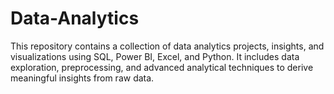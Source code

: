 # Data-Analytics
This repository contains a collection of data analytics projects, insights, and visualizations using SQL, Power BI, Excel, and Python. It includes data exploration, preprocessing, and advanced analytical techniques to derive meaningful insights from raw data.
